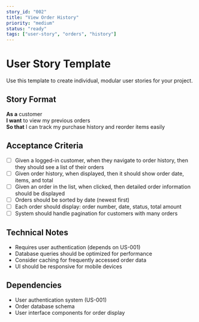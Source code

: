 ```yaml
---
story_id: "002"
title: "View Order History"
priority: "medium"
status: "ready"
tags: ["user-story", "orders", "history"]
---
```


# User Story Template

Use this template to create individual, modular user stories for your project.

## Story Format

**As a** customer  
**I want** to view my previous orders  
**So that** I can track my purchase history and reorder items easily

## Acceptance Criteria

- [ ] Given a logged-in customer, when they navigate to order history, then they should see a list of their orders
- [ ] Given order history, when displayed, then it should show order date, items, and total
- [ ] Given an order in the list, when clicked, then detailed order information should be displayed
- [ ] Orders should be sorted by date (newest first)
- [ ] Each order should display: order number, date, status, total amount
- [ ] System should handle pagination for customers with many orders

## Technical Notes

- Requires user authentication (depends on US-001)
- Database queries should be optimized for performance
- Consider caching for frequently accessed order data
- UI should be responsive for mobile devices

## Dependencies

- User authentication system (US-001)
- Order database schema
- User interface components for order display